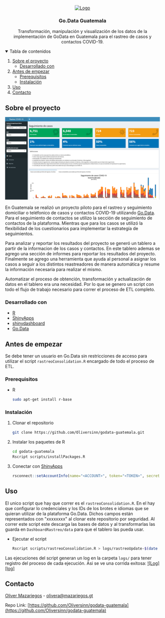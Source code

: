 <!--
*** Thanks for checking out the Best-README-Template. If you have a suggestion
*** that would make this better, please fork the repo and create a pull request
*** or simply open an issue with the tag "enhancement".
*** Thanks again! Now go create something AMAZING! :D
-->



<!-- PROJECT SHIELDS -->
<!--
*** I'm using markdown "reference style" links for readability.
*** Reference links are enclosed in brackets [ ] instead of parentheses ( ).
*** See the bottom of this document for the declaration of the reference variables
*** for contributors-url, forks-url, etc. This is an optional, concise syntax you may use.
*** https://www.markdownguide.org/basic-syntax/#reference-style-links
-->

<!-- PROJECT LOGO -->
<br />
<p align="center">
  <a href="https://github.com/othneildrew/Best-README-Template">
    <img src="https://extranet.who.int/goarn/sites/default/files/go.data_.png" alt="Logo" width="80" height="80">
  </a>

  <h3 align="center">Go.Data Guatemala</h3>

  <p align="center">
    Transformación, manipulación y visualización de los datos de la implementación de GoData en Guatemala para el rastreo de casos y contactos COVID-19.
  </p>
</p>



<!-- TABLE OF CONTENTS -->
<details open="open">
  <summary>Tabla de contenidos</summary>
  <ol>
    <li>
      <a href="#sobre-el-proyecto">Sobre el proyecto</a>
      <ul>
        <li><a href="#desarrollado-con">Desarrollado con</a></li>
      </ul>
    </li>
    <li>
      <a href="#antes-de-empezar">Antes de empezar</a>
      <ul>
        <li><a href="#prerequisitos">Prerequisitos</a></li>
        <li><a href="#instalacion">Instalación</a></li>
      </ul>
    </li>
    <li><a href="#uso">Uso</a></li>
    <li><a href="#contacto">Contacto</a></li>
  </ol>
</details>



<!-- ABOUT THE PROJECT -->
## Sobre el proyecto

[![Product Name Screen Shot][product-screenshot]]()

En Guatemala se realizó un proyecto piloto para el rastreo y seguimiento domiciliar o teléfonico de casos y contactos COVID-19 utilizando [Go.Data](https://www.who.int/godata). Para el seguimiento de contactos se utilizo la sección de seguimiento de contactos de la plataforma. Mientras que para los casos se utilizó la flexibilidad de los cuestionarios para implementar la estrategía de seguimientos.

Para analizar y reportar los resultados del proyecto se generó un tablero a partir de la informacion de los casos y contactos. En este tablero ademas se agrego una sección de informes para reportar los resultados del proyecto. Finalmente se agrego una herramienta que ayuda al personal a asignar los casos a seguir a los distintos reastreadores de manera automática y resume la información necesaria para realizar el mismo.

Automatizar el proceso de obtención, transformación y actualización de datos en el tablero era una necesidad. Por lo que se genero un script con todo el flujo de trabajo necesario para correr el proceso de ETL completo.

### Desarrollado con

* [R](https://www.r-project.org/)
* [ShinyApps](https://www.shinyapps.io/)
* [shinydashboard](https://rstudio.github.io/shinydashboard/)
* [Go.Data](https://www.who.int/godata)



<!-- GETTING STARTED -->
## Antes de empezar

Se debe tener un usuario en Go.Data sin restricciones de acceso para utilizar el script `rastreoConsolidation.R` encargado de todo el proceso de ETL.

### Prerequisitos

* R
  ```sh
  sudo apt-get install r-base
  ```

### Instalación

1. Clonar el repositorio
   ```sh
   git clone https://github.com/Oliversinn/godata-guatemala.git
   ```
2. Instalar los paquetes de R
   ```sh
   cd godata-guatemala
   Rscript scripts/installPackages.R
   ```
3. Conectar con [ShinyApps](https://shiny.rstudio.com/articles/shinyapps.html)
   ```R
   rsconnect::setAccountInfo(name="<ACCOUNT>", token="<TOKEN>", secret="<SECRET>")
   ```

<!-- USAGE EXAMPLES -->
## Uso

El unico script que hay que correr es el `rastreoConsolidation.R`. En el hay que configurar lo credenciales y los IDs de los brotes e idiomas que se quieran utilizar de la plataforma Go.Data. Dichos campos están representados con "xxxxxxxx" al clonar este repositorio por seguridad. Al correr este script este descarga las bases de datos y al transformarlas las guarda en `DashboardRastreo/data` para que el tablero las pueda usar.

* Ejecutar el script
   ```sh
   Rscript scripts/rastreoConsolidation.R > logs/rastreoUpdate-$(date +\%F-\%T).log 2>&1
   ```

Las ejecuciones del script generan un log en la carpeta `logs/` para tener registro del proceso de cada ejecución. Asi se ve una corrida exitosa:
[![Log][log]]()


<!-- CONTACT -->
## Contacto

[Oliver Mazariegos](https://mazariegos.gt/) - olivera@mazariegos.gt

Repo Link: [https://github.com/Oliversinn/godata-guatemala](https://github.com/Oliversinn/godata-guatemala)

<!-- MARKDOWN LINKS & IMAGES -->
<!-- https://www.markdownguide.org/basic-syntax/#reference-style-links -->
[product-screenshot]: assets/dashboard.png
[product-screenshot]: assets/log.png